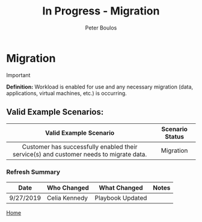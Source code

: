 ﻿---
# required metadata
title: In Progress - Migration
description: In Progress - Migration
author: Peter Boulos
ms.author: pboulos
manager: pagrim
ms.date: 9/27/2019
ms.topic: playbook 
ms.prod: non-product-specific 
ms.custom: partner-playbook 
ft.audience: partner
ft.owner: pagrim
---

# Migration

> [!IMPORTANT]
> **Definition:** ​Workload is enabled for use and any necessary migration (data, applications, virtual machines, etc.) is occurring.​​

## Valid Example Scenarios:
| Valid Example Scenario | Scenario Status |
| :--: | :--: |
| Customer has successfully enabled their service(s) and customer needs to migrate data. | Migration |

### Refresh Summary

|Date|Who Changed|What Changed|Notes|
|---------|---------------|----------------------------|-------------|
|9/27/2019| Celia Kennedy| Playbook Updated||

[Home](http://partner-docs.microsoft.com)

